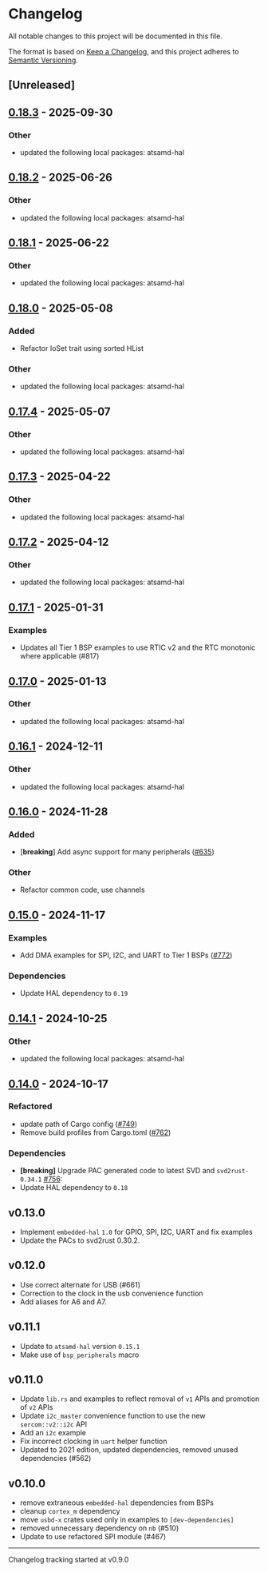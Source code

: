 # Changelog

All notable changes to this project will be documented in this file.

The format is based on [Keep a Changelog](https://keepachangelog.com/en/1.0.0/),
and this project adheres to [Semantic Versioning](https://semver.org/spec/v2.0.0.html).

## [Unreleased]

## [0.18.3](https://github.com/atsamd-rs/atsamd/compare/metro_m4-0.18.2...metro_m4-0.18.3) - 2025-09-30

### Other

- updated the following local packages: atsamd-hal

## [0.18.2](https://github.com/atsamd-rs/atsamd/compare/metro_m4-0.18.1...metro_m4-0.18.2) - 2025-06-26

### Other

- updated the following local packages: atsamd-hal

## [0.18.1](https://github.com/atsamd-rs/atsamd/compare/metro_m4-0.18.0...metro_m4-0.18.1) - 2025-06-22

### Other

- updated the following local packages: atsamd-hal

## [0.18.0](https://github.com/atsamd-rs/atsamd/compare/metro_m4-0.17.4...metro_m4-0.18.0) - 2025-05-08

### Added

- Refactor IoSet trait using sorted HList

### Other

- updated the following local packages: atsamd-hal

## [0.17.4](https://github.com/atsamd-rs/atsamd/compare/metro_m4-0.17.3...metro_m4-0.17.4) - 2025-05-07

### Other

- updated the following local packages: atsamd-hal

## [0.17.3](https://github.com/atsamd-rs/atsamd/compare/metro_m4-0.17.2...metro_m4-0.17.3) - 2025-04-22

### Other

- updated the following local packages: atsamd-hal

## [0.17.2](https://github.com/atsamd-rs/atsamd/compare/metro_m4-0.17.1...metro_m4-0.17.2) - 2025-04-12

### Other

- updated the following local packages: atsamd-hal

## [0.17.1](https://github.com/atsamd-rs/atsamd/compare/metro_m4-0.17.0...metro_m4-0.17.1) - 2025-01-31

### Examples

- Updates all Tier 1 BSP examples to use RTIC v2 and the RTC monotonic where applicable (#817)

## [0.17.0](https://github.com/atsamd-rs/atsamd/compare/metro_m4-0.16.1...metro_m4-0.17.0) - 2025-01-13

### Other

- updated the following local packages: atsamd-hal

## [0.16.1](https://github.com/atsamd-rs/atsamd/compare/metro_m4-0.16.0...metro_m4-0.16.1) - 2024-12-11

### Other

- updated the following local packages: atsamd-hal

## [0.16.0](https://github.com/atsamd-rs/atsamd/compare/metro_m4-0.15.0...metro_m4-0.16.0) - 2024-11-28

### Added

- [**breaking**] Add async support for many peripherals ([#635](https://github.com/atsamd-rs/atsamd/pull/635))

### Other

- Refactor common code, use channels

## [0.15.0](https://github.com/atsamd-rs/atsamd/compare/metro_m4-0.14.1...metro_m4-0.15.0) - 2024-11-17

### Examples

- Add DMA examples for SPI, I2C, and UART to Tier 1 BSPs ([#772](https://github.com/atsamd-rs/atsamd/pull/772))

### Dependencies

- Update HAL dependency to `0.19`

## [0.14.1](https://github.com/atsamd-rs/atsamd/compare/metro_m4-0.14.0...metro_m4-0.14.1) - 2024-10-25

### Other

- updated the following local packages: atsamd-hal

## [0.14.0](https://github.com/atsamd-rs/atsamd/compare/metro_m4-0.13.0...metro_m4-0.14.0) - 2024-10-17

### Refactored

- update path of Cargo config ([#749](https://github.com/atsamd-rs/atsamd/pull/749))
- Remove build profiles from Cargo.toml ([#762](https://github.com/atsamd-rs/atsamd/pull/762))

### Dependencies

- **[breaking]** Upgrade PAC generated code to latest SVD and `svd2rust-0.34.1` [#756](https://github.com/atsamd-rs/atsamd/pull/756):
- Update HAL dependency to `0.18`

## v0.13.0

- Implement `embedded-hal` `1.0` for GPIO, SPI, I2C, UART and fix examples
- Update the PACs to svd2rust 0.30.2.

## v0.12.0

- Use correct alternate for USB (#661)
- Correction to the clock in the usb convenience function
- Add aliases for A6 and A7.

## v0.11.1

- Update to `atsamd-hal` version `0.15.1`
- Make use of `bsp_peripherals` macro

## v0.11.0

- Update `lib.rs` and examples to reflect removal of `v1` APIs and promotion of `v2` APIs
- Update `i2c_master` convenience function to use the new `sercom::v2::i2c` API
- Add an `i2c` example
- Fix incorrect clocking in `uart` helper function
- Updated to 2021 edition, updated dependencies, removed unused dependencies (#562)

## v0.10.0

- remove extraneous `embedded-hal` dependencies from BSPs
- cleanup `cortex_m` dependency
- move `usbd-x` crates used only in examples to `[dev-dependencies]`
- removed unnecessary dependency on `nb` (#510)
- Update to use refactored SPI module (#467)

---

Changelog tracking started at v0.9.0
